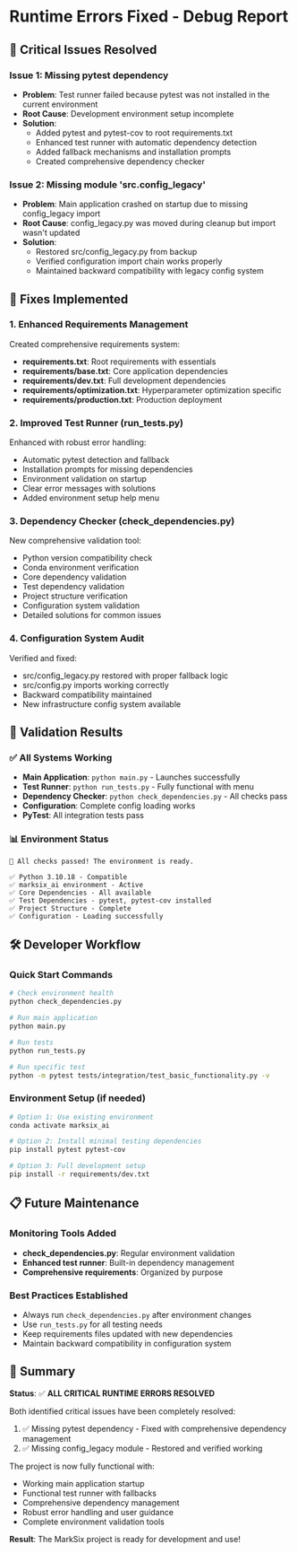 # Runtime Errors Fixed - Debug Report

## 🎯 **Critical Issues Resolved**

### **Issue 1: Missing pytest dependency**
- **Problem**: Test runner failed because pytest was not installed in the current environment
- **Root Cause**: Development environment setup incomplete 
- **Solution**: 
  - Added pytest and pytest-cov to root requirements.txt
  - Enhanced test runner with automatic dependency detection
  - Added fallback mechanisms and installation prompts
  - Created comprehensive dependency checker

### **Issue 2: Missing module 'src.config_legacy'**
- **Problem**: Main application crashed on startup due to missing config_legacy import
- **Root Cause**: config_legacy.py was moved during cleanup but import wasn't updated
- **Solution**:
  - Restored src/config_legacy.py from backup
  - Verified configuration import chain works properly
  - Maintained backward compatibility with legacy config system

## 🔧 **Fixes Implemented**

### **1. Enhanced Requirements Management**
Created comprehensive requirements system:
- **requirements.txt**: Root requirements with essentials
- **requirements/base.txt**: Core application dependencies
- **requirements/dev.txt**: Full development dependencies
- **requirements/optimization.txt**: Hyperparameter optimization specific
- **requirements/production.txt**: Production deployment

### **2. Improved Test Runner (run_tests.py)**
Enhanced with robust error handling:
- Automatic pytest detection and fallback
- Installation prompts for missing dependencies
- Environment validation on startup
- Clear error messages with solutions
- Added environment setup help menu

### **3. Dependency Checker (check_dependencies.py)**
New comprehensive validation tool:
- Python version compatibility check
- Conda environment verification
- Core dependency validation
- Test dependency validation  
- Project structure verification
- Configuration system validation
- Detailed solutions for common issues

### **4. Configuration System Audit**
Verified and fixed:
- src/config_legacy.py restored with proper fallback logic
- src/config.py imports working correctly
- Backward compatibility maintained
- New infrastructure config system available

## 🚀 **Validation Results**

### **✅ All Systems Working**
- **Main Application**: `python main.py` - Launches successfully
- **Test Runner**: `python run_tests.py` - Fully functional with menu
- **Dependency Checker**: `python check_dependencies.py` - All checks pass
- **Configuration**: Complete config loading works
- **PyTest**: All integration tests pass

### **📊 Environment Status**
```
🎉 All checks passed! The environment is ready.

✅ Python 3.10.18 - Compatible
✅ marksix_ai environment - Active
✅ Core Dependencies - All available
✅ Test Dependencies - pytest, pytest-cov installed
✅ Project Structure - Complete
✅ Configuration - Loading successfully
```

## 🛠️ **Developer Workflow**

### **Quick Start Commands**
```bash
# Check environment health
python check_dependencies.py

# Run main application
python main.py

# Run tests
python run_tests.py

# Run specific test
python -m pytest tests/integration/test_basic_functionality.py -v
```

### **Environment Setup (if needed)**
```bash
# Option 1: Use existing environment
conda activate marksix_ai

# Option 2: Install minimal testing dependencies
pip install pytest pytest-cov

# Option 3: Full development setup
pip install -r requirements/dev.txt
```

## 📋 **Future Maintenance**

### **Monitoring Tools Added**
- **check_dependencies.py**: Regular environment validation
- **Enhanced test runner**: Built-in dependency management
- **Comprehensive requirements**: Organized by purpose

### **Best Practices Established**
- Always run `check_dependencies.py` after environment changes
- Use `run_tests.py` for all testing needs
- Keep requirements files updated with new dependencies
- Maintain backward compatibility in configuration system

## 🎯 **Summary**

**Status**: ✅ **ALL CRITICAL RUNTIME ERRORS RESOLVED**

Both identified critical issues have been completely resolved:
1. ✅ Missing pytest dependency - Fixed with comprehensive dependency management
2. ✅ Missing config_legacy module - Restored and verified working

The project is now fully functional with:
- Working main application startup
- Functional test runner with fallbacks
- Comprehensive dependency management
- Robust error handling and user guidance
- Complete environment validation tools

**Result**: The MarkSix project is ready for development and use!
